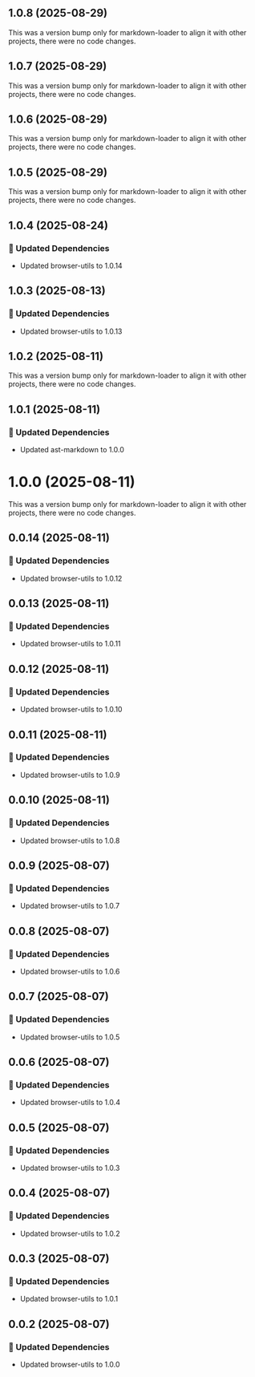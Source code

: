 ## 1.0.8 (2025-08-29)

This was a version bump only for markdown-loader to align it with other projects, there were no code changes.

## 1.0.7 (2025-08-29)

This was a version bump only for markdown-loader to align it with other projects, there were no code changes.

## 1.0.6 (2025-08-29)

This was a version bump only for markdown-loader to align it with other projects, there were no code changes.

## 1.0.5 (2025-08-29)

This was a version bump only for markdown-loader to align it with other projects, there were no code changes.

## 1.0.4 (2025-08-24)

### 🧱 Updated Dependencies

- Updated browser-utils to 1.0.14

## 1.0.3 (2025-08-13)

### 🧱 Updated Dependencies

- Updated browser-utils to 1.0.13

## 1.0.2 (2025-08-11)

This was a version bump only for markdown-loader to align it with other projects, there were no code changes.

## 1.0.1 (2025-08-11)

### 🧱 Updated Dependencies

- Updated ast-markdown to 1.0.0

# 1.0.0 (2025-08-11)

This was a version bump only for markdown-loader to align it with other projects, there were no code changes.

## 0.0.14 (2025-08-11)

### 🧱 Updated Dependencies

- Updated browser-utils to 1.0.12

## 0.0.13 (2025-08-11)

### 🧱 Updated Dependencies

- Updated browser-utils to 1.0.11

## 0.0.12 (2025-08-11)

### 🧱 Updated Dependencies

- Updated browser-utils to 1.0.10

## 0.0.11 (2025-08-11)

### 🧱 Updated Dependencies

- Updated browser-utils to 1.0.9

## 0.0.10 (2025-08-11)

### 🧱 Updated Dependencies

- Updated browser-utils to 1.0.8

## 0.0.9 (2025-08-07)

### 🧱 Updated Dependencies

- Updated browser-utils to 1.0.7

## 0.0.8 (2025-08-07)

### 🧱 Updated Dependencies

- Updated browser-utils to 1.0.6

## 0.0.7 (2025-08-07)

### 🧱 Updated Dependencies

- Updated browser-utils to 1.0.5

## 0.0.6 (2025-08-07)

### 🧱 Updated Dependencies

- Updated browser-utils to 1.0.4

## 0.0.5 (2025-08-07)

### 🧱 Updated Dependencies

- Updated browser-utils to 1.0.3

## 0.0.4 (2025-08-07)

### 🧱 Updated Dependencies

- Updated browser-utils to 1.0.2

## 0.0.3 (2025-08-07)

### 🧱 Updated Dependencies

- Updated browser-utils to 1.0.1

## 0.0.2 (2025-08-07)

### 🧱 Updated Dependencies

- Updated browser-utils to 1.0.0
